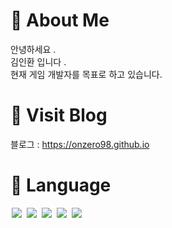 # 📁 About Me

안녕하세요 .   
김인환 입니다 .   
현재 게임 개발자를 목표로 하고 있습니다.   

# 📁 Visit Blog

블로그 : <https://onzero98.github.io>

# 📁 Language
<img src = "https://img.shields.io/badge/-C-black?style=for-the-badge&logo=C%2B%2B" style="height : auto; margin-left : 2px; margin-right : 2px;"/> <img src = "https://img.shields.io/badge/-C++-black?style=for-the-badge&logo=C%2B%2B" style="height : auto; margin-left : 2px; margin-right : 2px;"/> <img src = "https://img.shields.io/badge/-C %23%20-black?style=for-the-badge&logo=C%20Sharp" style="height : auto; margin-left : 2px; margin-right : 2px;"/> <img src = "https://img.shields.io/badge/-python-black?style=for-the-badge&logo=Python" style="height : auto; margin-left : 2px; margin-right : 2px;"/> <img src = "https://img.shields.io/badge/-JAVA-black?style=for-the-badge&logo=JAVA" style="height : auto; margin-left : 2px; margin-right : 2px;"/> 
